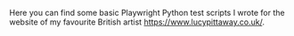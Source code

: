 Here you can find some basic Playwright Python test scripts I wrote for the website of my favourite British artist https://www.lucypittaway.co.uk/.
